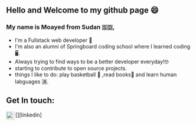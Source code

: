 ## Hello and Welcome to my github page 😄
### My name is Moayed  from Sudan 🇸🇩,
- I'm a Fullstack web developer 🤩
- I'm also an alumni of Springboard coding school where I learned coding 🖥.
- Always trying to find ways to be a better developer everyday!🤓
- starting to contribute to open source projects.
- things I like to do: play basketball 🏀 ,read books📖  and learn human labguages 🈵.

## Get In touch:

[<img align="left" alt="moayed | LinkedIn" width="22px" src="https://cdn.jsdelivr.net/npm/simple-icons@v3/icons/linkedin.svg" />][linkedin]